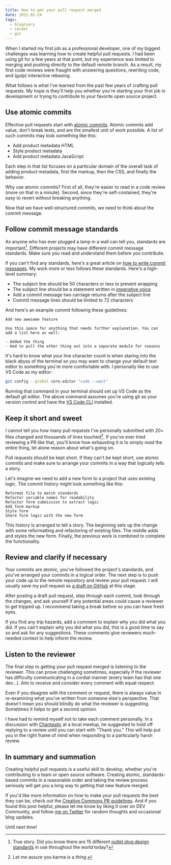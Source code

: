 ```yaml
---
title: How to get your pull request merged
date: 2021-02-24
tags: 
  - blogruary
  - career
  - git
---
```


When I started my first job as a professional developer, one of my biggest challenges was learning how to create helpful pull requests. I had been using git for a few years at that point, but my experience was limited to merging and pushing directly to the default remote branch. As a result, my first code reviews were fraught with answering questions, rewriting code, and (gulp) interactive rebasing.

What follows is what I've learned from the past few years of crafting pull requests. My hope is they'll help you whether you're starting your first job in development or trying to contribute to your favorite open source project.

## Use atomic commits

Effective pull requests start with [atomic commits](https://sparkbox.com/foundry/atomic_commits_with_git). Atomic commits add value, don't break tests, and are the smallest unit of work possible. A list of such commits may look something like this:

- Add product metadata HTML
- Style product metadata
- Add product metadata JavaScript

Each step in that list focuses on a particular domain of the overall task of adding product metadata, first the markup, then the CSS, and finally the behavior.

Why use atomic commits? First of all, they're easier to read in a code review (more on that in a minute). Second, since they're self-contained, they're easy to revert without breaking anything.

Now that we have well-structured commits, we need to think about the commit message.

## Follow commit message standards

As anyone who has ever plugged a lamp in a wall can tell you, standards are important[^standards]. Different projects may have different commit message standards. Make sure you read and understand them before you contribute.

If you can't find any standards, here's a great article on [how to write commit messages](https://chris.beams.io/posts/git-commit/). My work more or less follows these standards. Here's a high-level summary:

- The subject line should be 50 characters or less to prevent wrapping
- The subject line should be a statement written in [imperative voice](https://www.grammarly.com/blog/imperative/)
- Add a commit message two carriage returns after the subject line
- Commit message lines should be limited to 72 characters

And here's an example commit following these guidelines:

```
Add new awesome feature

Use this space for anything that needs further explanation. You can 
add a list here as well:

- Added the thing
- Had to pull the other thing out into a separate module for reasons
```

It's hard to know what your line character count is when staring into the black abyss of the terminal so you may want to change your default text editor to something you're more comfortable with. I personally like to use VS Code as my editor:

```bash
git config --global core.editor "code --wait"
```

Running that command in your terminal should set up VS Code as the default git editor. The above command assumes you're using git as your version control and have the [VS Code CLI](https://code.visualstudio.com/docs/editor/command-line) installed.

## Keep it short and sweet

I cannot tell you how many pull requests I've personally submitted with 20+ files changed and thousands of lines touched[^prs]. If you've ever tried reviewing a PR like that, you'll know how exhausting it is to simply *read* the entire thing, let alone reason about what's going on.

Pull requests should be kept short. If they can't be kept short, use atomic commits and make sure to arrange your commits in a way that logically tells a story.

Let's imagine we need to add a new form to a project that uses existing logic. The commit history might look something like this:

```
Reformat file to match standards
Refactor variable names for readability
Refactor form submission to extract logic
Add form markup
Style form
Share form logic with the new form
```

This history is arranged to tell a story. The beginning sets up the change with some reformatting and refactoring of existing files. The middle adds and styles the new form. Finally, the previous work is combined to complete the functionality.

## Review and clarify if necessary

Your commits are atomic, you've followed the project's standards, and you've arranged your commits in a logical order. The next step is to push your code up to the remote repository and review your pull request. I will usually save my pull request as [a draft on GitHub](https://github.blog/2019-02-14-introducing-draft-pull-requests/) at this stage.

After posting a draft pull request, step through each commit, look through the changes, and ask yourself if any potential areas could cause a reviewer to get tripped up. I recommend taking a break before so you can have fresh eyes.

If you find any trip hazards, add a comment to explain why you did what you did. If you can't explain why you did what you did, this is a good time to say so and ask for any suggestions. These comments give reviewers much-needed context to help inform the review.

## Listen to the reviewer

The final step to getting your pull request merged is listening to the reviewer. This can prove challenging sometimes, especially if the reviewer has difficulty communicating in a cordial manner (every team has that one dev...). Aim to receive and consider every comment with equal respect. 

Even if you disagree with the comment or request, there is always value in re-examining what you've written from someone else's perspective. That doesn't mean you should blindly do what the reviewer is suggesting. Sometimes it helps to get a second opinion. 

I have had to remind myself not to take each comment personally. In a discussion with [Chantastic](https://twitter.com/chantastic?lang=en) at a local meetup, he suggested to hold off replying to a review until you can start with "Thank you." This will help put you in the right frame of mind when responding to a particularly harsh review.

## In summary and summation

Creating helpful pull requests is a useful skill to develop, whether you're contributing to a team or open source software. Creating atomic, standards-based commits in a reasonable order and taking the review process seriously will get you a long way to getting that new feature merged.

If you'd like more information on how to make your pull requests the best they can be, check out the [Creative Commons PR guidelines](https://opensource.creativecommons.org/contributing-code/pr-guidelines/). And if you found this post helpful, please let me know by liking it over on DEV Community, and follow [me on Twitter](https://twitter.com/therealboone) for random thoughts and occasional blog updates.

Until next time!

[^standards]: True story. Did you know there are 15 different [outlet plug design standards](https://www.worldstandards.eu/electricity/plugs-and-sockets/) in use throughout the world today?

[^prs]: Let me assure you karma is a *thing*.
